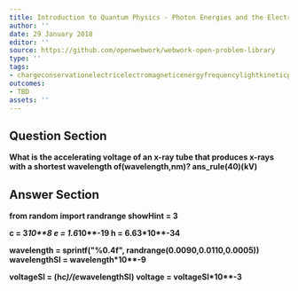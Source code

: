 ```yaml
---
title: Introduction to Quantum Physics - Photon Energies and the Electromagnetic Spectrum
author: ''
date: 29 January 2018
editor: ''
source: https://github.com/openwebwork/webwork-open-problem-library
type: ''
tags:
- chargeconservationelectricelectromagneticenergyfrequencylightkineticphotoelectricpotentialquantumradiation
outcomes:
- TBD
assets: ''
---
```


## Question Section 

<b>
What is the accelerating voltage of an x-ray tube that produces x-rays with a shortest wavelength of(wavelength,nm)?
ans_rule(40)(kV)


## Answer Section

from random import randrange
showHint = 3

c = 3*10**8
e = 1.6*10**-19
h = 6.63*10**-34

wavelength = sprintf("%0.4f", randrange(0.0090,0.0110,0.0005))
wavelengthSI = wavelength*10**-9

voltageSI = (h*c)/(e*wavelengthSI)
voltage = voltageSI*10**-3